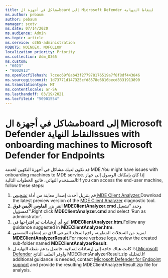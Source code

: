 ```yaml
---
title: مشاكل في أجهزة الboard إلى Microsoft Defender لنقاط النهاية
ms.author: pebaum
author: pebaum
manager: scotv
ms.date: 07/14/2020
ms.audience: Admin
ms.topic: article
ms.service: o365-administration
ROBOTS: NOINDEX, NOFOLLOW
localization_priority: Priority
ms.collection: Adm_O365
ms.custom:
- "6023"
- "9002913"
ms.openlocfilehash: 7ccec69f8ab43f277978176519a7f8f8df443846
ms.sourcegitcommit: 1d73771d147325cfd8578e6816becd8331913890
ms.translationtype: MT
ms.contentlocale: ar-SA
ms.lasthandoff: 03/19/2021
ms.locfileid: "50901554"
---
```

# <a name="issues-with-onboarding-machines-to-microsoft-defender-for-endpoints"></a><span data-ttu-id="cb1be-102">مشاكل في أجهزة الboard إلى Microsoft Defender لنقاط النهاية</span><span class="sxs-lookup"><span data-stu-id="cb1be-102">Issues with onboarding machines to Microsoft Defender for Endpoints</span></span>

<span data-ttu-id="cb1be-103">قد تكون لديك مشاكل في أجهزة التكهين لخدمة MDE.</span><span class="sxs-lookup"><span data-stu-id="cb1be-103">You might have issues with onboarding machines to MDE service.</span></span> <span data-ttu-id="cb1be-104">إذا كان بإمكانك الوصول إلى جهاز المستخدم النهائي، فاتبع الخطوات التالية:</span><span class="sxs-lookup"><span data-stu-id="cb1be-104">If you can access the end-user machine, follow these steps:</span></span>

1. <span data-ttu-id="cb1be-105">قم بتنزيل أحدث إصدار معاينة من أداة [تشخيص MDE Client Analyzer.](https://aka.ms/betamdeanalyzer)</span><span class="sxs-lookup"><span data-stu-id="cb1be-105">Download the latest preview version of the [MDE Client Analyzer](https://aka.ms/betamdeanalyzer) diagnostic tool.</span></span>
2. <span data-ttu-id="cb1be-106">انقر بزر **الماوس الأيمن فوق MDEClientAnalyzer.cmd** وحدد "تشغيل كمسؤول".</span><span class="sxs-lookup"><span data-stu-id="cb1be-106">Right click **MDEClientAnalyzer.cmd** and select ‘Run as administrator’.</span></span>
3. <span data-ttu-id="cb1be-107">اتبع أي إرشادات تم اقتراحها في **MDEClientAnalyzer.htm**.</span><span class="sxs-lookup"><span data-stu-id="cb1be-107">Follow any guidance suggested in **MDEClientAnalyzer.htm**.</span></span>
4. <span data-ttu-id="cb1be-108">لمزيد من السجلات المطوبة، راجع المجلد الفرعي الذي تم إنشاؤه المسمى **MDEClientAnalyzerResult**.</span><span class="sxs-lookup"><span data-stu-id="cb1be-108">For more verbose logs, review the created sub-folder named **MDEClientAnalyzerResult**.</span></span>
5. <span data-ttu-id="cb1be-109">إذا كانت هناك حاجة إلى إرشادات إضافية، فاتصل بدعم نقطة النهاية [ل Microsoft Defender](https://docs.microsoft.com/windows/security/threat-protection/microsoft-defender-atp/contact-support) واوفر الملف الناتج MDEClientAnalyzerResult.zip لتحليله.</span><span class="sxs-lookup"><span data-stu-id="cb1be-109">If additional guidance is needed, contact [Microsoft Defender for Endpoint support](https://docs.microsoft.com/windows/security/threat-protection/microsoft-defender-atp/contact-support) and provide the resulting MDEClientAnalyzerResult.zip file for analysis.</span></span>
